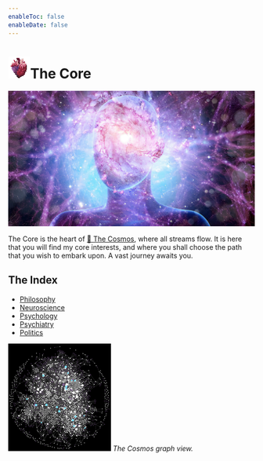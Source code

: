 ```yaml
---
enableToc: false
enableDate: false
---
```


# ![45](../%E2%9A%99%EF%B8%8F%20Tools/%F0%9F%93%B8%20Images/9EBFDD46-5673-451A-B844-5C6F0051144A.gif)The Core

![51C7FE2C-5A6A-4864-A804-BB89ED471998.jpeg](../%E2%9A%99%EF%B8%8F%20Tools/%F0%9F%93%B8%20Images/51C7FE2C-5A6A-4864-A804-BB89ED471998.jpeg)

The Core is the heart of [🔮 The Cosmos](🔮%20The%20Cosmos/The%20Cosmos.md), where all streams flow. It is here that you will find my core interests, and where you shall choose the path that you wish to embark upon. A vast journey awaits you.

## The Index

* [Philosophy](../Philosophy.md)
* [Neuroscience](../Neuroscience.md)
* [Psychology](../Psychology.md)
* [Psychiatry](../Psychiatry.md)
* [Politics](../Politics.md)

![210](../%E2%9A%99%EF%B8%8F%20Tools/%F0%9F%93%B8%20Images/8FAA7C7F-3868-43D2-A6DA-7E70EA1024FE.png)
*The Cosmos graph view.*
